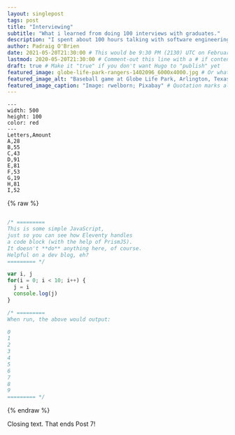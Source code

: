 ```yaml
---
layout: singlepost
tags: post
title: "Interviewing"
subtitle: "What i learned from doing 100 interviews with graduates."
description: "I spent about 100 hours talking with software engineering graduates who found it difficult to find jobs in the last 18 months" # Quotation marks allow colons, semicolons, etc.
author: Padraig O'Brien
date: 2021-05-20T21:30:00 # This would be 9:30 PM (2130) UTC on February 28, 2020
lastmod: 2020-05-20T21:30:00 # Comment-out this line with a # if content is unchanged
draft: true # Make it "true" if you don't want Hugo to "publish" yet
featured_image: globe-life-park-rangers-1402096_6000x4000.jpg # Or whatever image you want to use
featured_image_alt: "Baseball game at Globe Life Park, Arlington, Texas" # Always include an ALT tag for accessibility --  Quotation marks allow colons, semicolons, etc.
featured_image_caption: "Image: rwelborn; Pixabay" # Quotation marks allow colons, semicolons, etc.
---
```




```bar-chart
---
width: 500
height: 100
color: red
---
Letters,Amount
A,28
B,55
C,43
D,91
E,81
F,53
G,19
H,81
I,52
```



{% raw %}
```js

/* =========
This is some simple JavaScript, 
just so you can see how Eleventy handles 
a code block (with the help of PrismJS).
It doesn't **do** anything here, of course.
Helpful on a dev blog, eh?
========= */

var i, j
for(i = 0; i < 10; i++) {
  j = i
  console.log(j)
}

/* ========= 
When run, the above would output:

0
1
2
3
4
5
6
7
8
9
========= */

```
{% endraw %}

Closing text. That ends Post 7!

